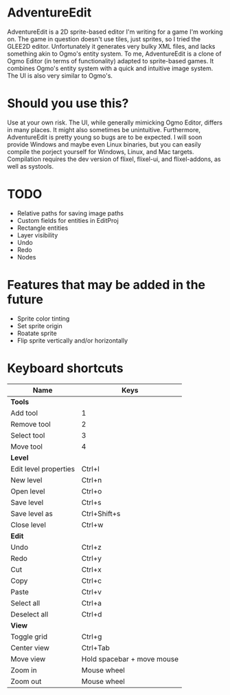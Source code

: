 # AdventureEdit
AdventureEdit is a 2D sprite-based editor I'm writing for a game I'm working on. The game in question doesn't use tiles,
just sprites, so I tried the GLEE2D editor. Unfortunately it generates very bulky XML files, and lacks something akin to
Ogmo's entity system. To me, AdventureEdit is a clone of Ogmo Editor (in terms of functionality) adapted to sprite-based games. It combines Ogmo's entity system with a quick and intuitive image system. The UI is also very similar to Ogmo's.

# Should you use this?
Use at your own risk. The UI, while generally mimicking Ogmo Editor, differs in many places. It might also sometimes be unintuitive. Furthermore, AdventureEdit is pretty young so bugs are to be expected. I will soon provide Windows and maybe even Linux binaries, but you can easily compile the porject yourself for Windows, Linux, and Mac targets. Compilation requires the dev version of flixel, flixel-ui, and flixel-addons, as well as systools.

# TODO
* Relative paths for saving image paths
* Custom fields for entities in EditProj
* Rectangle entities
* Layer visibility
* Undo
* Redo
* Nodes

# Features that may be added in the future
* Sprite color tinting
* Set sprite origin
* Roatate sprite
* Flip sprite vertically and/or horizontally

# Keyboard shortcuts
| Name                  | Keys                       |
|-----------------------|----------------------------|
| **Tools**             |                            |
| Add tool              | 1                          |
| Remove tool           | 2                          |
| Select tool           | 3                          |
| Move tool             | 4                          |
| **Level**             |                            |
| Edit level properties | Ctrl+l                     |
| New level             | Ctrl+n                     |
| Open level            | Ctrl+o                     |
| Save level            | Ctrl+s                     |
| Save level as         | Ctrl+Shift+s               |
| Close level           | Ctrl+w                     |
| **Edit**              |                            |
| Undo                  | Ctrl+z                     |
| Redo                  | Ctrl+y                     |
| Cut                   | Ctrl+x                     |
| Copy                  | Ctrl+c                     |
| Paste                 | Ctrl+v                     |
| Select all            | Ctrl+a                     |
| Deselect all          | Ctrl+d                     |
| **View**              |                            |
| Toggle grid           | Ctrl+g                     |
| Center view           | Ctrl+Tab                   |
| Move view             | Hold spacebar + move mouse |
| Zoom in               | Mouse wheel                |
| Zoom out              | Mouse wheel                |
